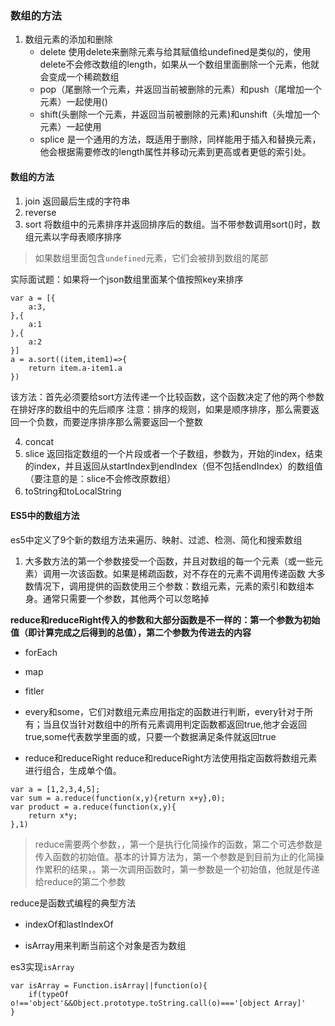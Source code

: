 ### 数组的方法
1. 数组元素的添加和删除
    - delete 使用delete来删除元素与给其赋值给undefined是类似的，使用delete不会修改数组的length，如果从一个数组里面删除一个元素，他就会变成一个稀疏数组
    - pop（尾删除一个元素，并返回当前被删除的元素）和push（尾增加一个元素）一起使用()
    - shift(头删除一个元素，并返回当前被删除的元素)和unshift（头增加一个元素）一起使用
    - splice 是一个通用的方法，既适用于删除，同样能用于插入和替换元素，他会根据需要修改的length属性并移动元素到更高或者更低的索引处。

#### 数组的方法
1. join 返回最后生成的字符串
2. reverse 
3. sort 
将数组中的元素排序并返回排序后的数组。当不带参数调用sort()时，数组元素以字母表顺序排序
> 如果数组里面包含`undefined`元素，它们会被排到数组的尾部

实际面试题：如果将一个json数组里面某个值按照key来排序
```
var a = [{
    a:3,
},{
    a:1
},{
    a:2
}]
a = a.sort((item,item1)=>{
    return item.a-item1.a
})
```
该方法：首先必须要给sort方法传递一个比较函数，这个函数决定了他的两个参数在排好序的数组中的先后顺序
注意：排序的规则，如果是顺序排序，那么需要返回一个负数，而要逆序排序那么需要返回一个整数

4. concat 
5. slice 返回指定数组的一个片段或者一个子数组，参数为，开始的index，结束的index，并且返回从startIndex到endIndex（但不包括endIndex）的数组值（要注意的是：slice不会修改原数组）
6. toString和toLocalString

#### ES5中的数组方法
es5中定义了9个新的数组方法来遍历、映射、过滤、检测、简化和搜索数组
1. 大多数方法的第一个参数接受一个函数，并且对数组的每一个元素（或一些元素）调用一次该函数。如果是稀疏函数，对不存在的元素不调用传递函数
大多数情况下，调用提供的函数使用三个参数：数组元素，元素的索引和数组本身。通常只需要一个参数，其他两个可以忽略掉

**reduce和reduceRight传入的参数和大部分函数是不一样的：第一个参数为初始值（即计算完成之后得到的总值），第二个参数为传进去的内容**

- forEach 
- map
- fitler
- every和some，它们对数组元素应用指定的函数进行判断，every针对于所有；当且仅当针对数组中的所有元素调用判定函数都返回true,他才会返回true,some代表数学里面的或，只要一个数据满足条件就返回true

- reduce和reduceRight
reduce和reduceRight方法使用指定函数将数组元素进行组合，生成单个值。
```
var a = [1,2,3,4,5];
var sum = a.reduce(function(x,y){return x+y},0); 
var product = a.reduce(function(x,y){
    return x*y;
},1)
```

> reduce需要两个参数，，第一个是执行化简操作的函数，第二个可选参数是传入函数的初始值。基本的计算方法为，第一个参数是到目前为止的化简操作累积的结果，。第一次调用函数时，第一参数是一个初始值，他就是传递给reduce的第二个参数

reduce是函数式编程的典型方法

- indexOf和lastIndexOf

- isArray用来判断当前这个对象是否为数组

es3实现`isArray`
```
var isArray = Function.isArray||function(o){
    if(typeOf o!=='object'&&Object.prototype.toString.call(o)==='[object Array]'
}
```